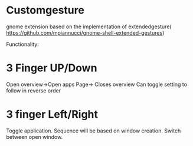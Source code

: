 # Customgesture
gnome extension based on the implementation of extendedgesture(
    https://github.com/mpiannucci/gnome-shell-extended-gestures)

Functionality:

# 3 Finger UP/Down

Open overview->Open apps Page-> Closes overview
Can toggle setting to follow in reverse order

# 3 finger Left/Right
Toggle application. Sequence will be based on window creation.
Switch between open window.

